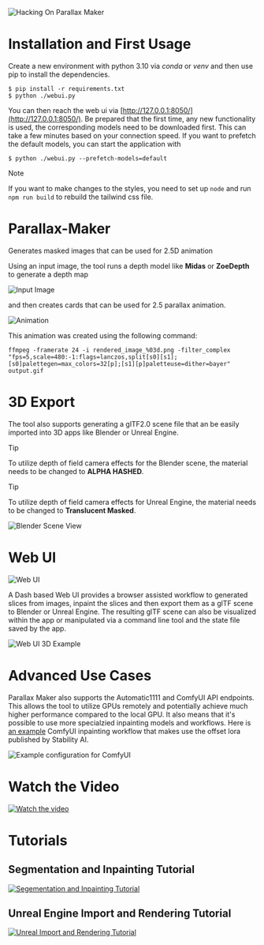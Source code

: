 ![Hacking On Parallax Maker](example/hacking.gif)

# Installation and First Usage

Create a new environment with python 3.10 via *conda* or *venv* and then use pip to install the dependencies.
```
$ pip install -r requirements.txt
$ python ./webui.py
```

You can then reach the web ui via [http://127.0.0.1:8050/](http://127.0.0.1:8050/). Be prepared that the first time, any new functionality is used, the corresponding models need to be downloaded first. This can take a few minutes based on your connection speed. If you want to prefetch the default models, you can start the application with
```
$ python ./webui.py --prefetch-models=default
```

> [!NOTE]
> If you want to make changes to the styles, you need to set up `node` and run `npm run build` to rebuild the tailwind css file.

# Parallax-Maker

Generates masked images that can be used for 2.5D animation

Using an input image, the tool runs a depth model like **Midas** or **ZoeDepth** to generate a depth map

![Input Image](example/input_plus_depth.png)

and then creates cards that can be used for 2.5 parallax animation.

![Animation](example/output.gif)

This animation was created using the following command:

~~~
ffmpeg -framerate 24 -i rendered_image_%03d.png -filter_complex "fps=5,scale=480:-1:flags=lanczos,split[s0][s1];[s0]palettegen=max_colors=32[p];[s1][p]paletteuse=dither=bayer" output.gif 
~~~


# 3D Export

The tool also supports generating a glTF2.0 scene file that an be easily imported into 3D apps like Blender or Unreal Engine.

> [!TIP]
> To utilize depth of field camera effects for the Blender scene, the material needs to be changed to **ALPHA HASHED**.

> [!TIP]
> To utilize depth of field camera effects for Unreal Engine, the material needs to be changed to **Translucent Masked**.


![Blender Scene View](example/blender_view.png)


# Web UI

![Web UI](example/webui.jpg)

A Dash based Web UI provides a browser assisted workflow to generated slices from images, inpaint the slices and then export them as a glTF scene to Blender or Unreal Engine. The resulting glTF scene can also be visualized within the app or manipulated via a command line tool and the state file saved by the app.

![Web UI 3D Example](example/webui_3d.jpg)

# Advanced Use Cases
Parallax Maker also supports the Automatic1111 and ComfyUI API endpoints. This allows the tool to utilize GPUs remotely and potentially achieve much higher performance compared to the local GPU. It also means that it's possible to use more specialzied inpainting models and workflows. Here is [an example](example/workflow.json) ComfyUI inpainting workflow that makes use the offset lora published by Stability AI.

![Example configuration for ComfyUI](example/external_config.png)

# Watch the Video
[![Watch the video](example/thumb.png)](https://www.youtube.com/watch?v=4JBQCz-wWYQ)

# Tutorials
## Segmentation and Inpainting Tutorial
[![Segementation and Inpainting Tutorial](example/inpainting-thumb.jpg)](https://youtu.be/hb_x8z4WIeI)
## Unreal Engine Import and Rendering Tutorial
[![Unreal Import and Rendering Tutorial](example/unreal-thumb.jpg)](https://www.youtube.com/watch?v=fLSCCS53h_U)